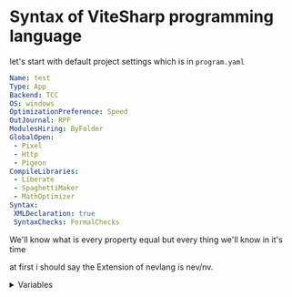 # Syntax of ViteSharp programming language 

let's start with default project settings which is in `program.yaml`
```yaml
Name: test
Type: App
Backend: TCC
OS: windows
OptimizationPreference: Speed
OutJournal: RPF
ModulesHiring: ByFolder
GlobalOpen:
 - Pixel
 - Http
 - Pigeon
CompileLibraries:
 - Liberate
 - SpaghettiMaker
 - MathOptimizer
Syntax:
 XMLDeclaration: true
 SyntaxChecks: FormalChecks
```
We'll know what is every property equal but every thing we'll know in it's time

at first i should say the Extension of nevlang is nev/nv.
<details>
<summary>Variables</summary>

### Variables and Data types

let's start by how to declare a type
there is 2 ways
first:
```nev
datatype name = value // mutable
const datatype name = value // immutable
```
second:
```nev
var name = value // mutable
const name = value // immutable
```
u can make mutable variables nullable by add ? after datatype or var in second declaration way:
```nev
var? name = "youssefully";
u8? age = 23
```

ViteSharp support some basic types of data types

let's start with numeric types
| Signed | Unsigned | Float  | Complex      | Length  |
| ------ | -------- | ------ | ------------ | ------- |
| `i8`   | `u8`     | ...... | ............ | 1-byte  |
| `i16`  | `u16`    | `f16`  | ............ | 2-byte  |
| `i32`  | `u32`    | `f32`  | `complex32`  | 4-byte  |
| `i64`  | `u64`    | `f64`  | `complex64`  | 8-byte  |

there also numeric type is `num` that is easy to use and when u declare number with second declaretion way u declare a `num`

Other Types is
| Type   | Length |
| ------ | ------ |
| `str`  | auto   |
| `char` | 1-byte |
| `bool` | 1-bit  |

Examples:
```nev
i32 intger = 256
var dog = animal('bopy')
```
> [!WARNING]  
> if u turned FormalChecks from settings on u wont be able to declare mutable with second way(it recommended for classes and immutable variables) but if not `var float = 250.52f64` because code should look more clear

<details>
<summary>str</summary>

### str and its functions


</details>
</details>
